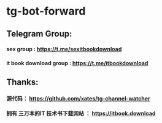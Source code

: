 # tg-bot-forward

## Telegram Group: 
#### sex group : <a href="https://t.me/sexitbookdownload">https://t.me/sexitbookdownload</a>
#### it book download group : <a href="https://t.me/itbookdownload">https://t.me/itbookdownload</a>


## Thanks:
#### 源代码： https://github.com/xates/tg-channel-watcher<br>
#### 拥有 三万本的IT 技术书下载网站  ： https://itbook.download<br>